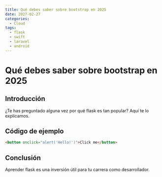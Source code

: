 ```yaml
---
title: Qué debes saber sobre bootstrap en 2025
date: 2027-02-27
categories:
  - Cloud
tags:
  - flask
  - swift
  - laravel
  - android
---
```


# Qué debes saber sobre bootstrap en 2025

## Introducción

¿Te has preguntado alguna vez por qué flask es tan popular? Aquí te lo explicamos.

## Código de ejemplo

```html
<button onclick="alert('Hello!')">Click me</button>
```

## Conclusión

Aprender flask es una inversión útil para tu carrera como desarrollador.